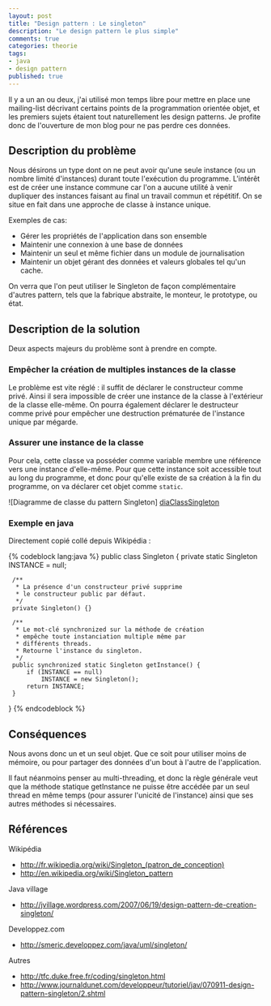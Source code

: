 ```yaml
---
layout: post
title: "Design pattern : Le singleton"
description: "Le design pattern le plus simple"
comments: true
categories: theorie
tags:
- java
- design pattern
published: true
---
```


Il y a un an ou deux, j'ai utilisé mon temps libre pour mettre en place une mailing-list décrivant certains points de la programmation orientée objet, et les premiers sujets étaient tout naturellement les design patterns. Je profite donc de l'ouverture de mon blog pour ne pas perdre ces données.

<!--more-->

## Description du problème ##

Nous désirons un type dont on ne peut avoir qu'une seule instance (ou un 
nombre limité d'instances) durant toute l'exécution du programme.
L'intérêt est de créer une instance commune car l'on a aucune utilité à 
venir dupliquer des instances faisant au final un travail commun et 
répétitif. On se situe en fait dans une approche de classe à instance 
unique.

Exemples de cas:

* Gérer les propriétés de l'application dans son ensemble
* Maintenir une connexion à une base de données
* Maintenir un seul et même fichier dans un module de journalisation
* Maintenir un objet gérant des données et valeurs globales tel qu'un cache.

On verra que l'on peut utiliser le Singleton de façon complémentaire 
d'autres pattern, tels que la fabrique abstraite, le monteur, le 
prototype, ou état.


## Description de la solution ##

Deux aspects majeurs du problème sont à prendre en compte.


### Empêcher la création de multiples instances de la classe ###

Le problème est vite réglé : il suffit de déclarer le constructeur comme 
privé. Ainsi il sera impossible de créer une instance de la classe à 
l'extérieur de la classe elle-même. On pourra également déclarer le 
destructeur comme privé pour empêcher une destruction prématurée de 
l'instance unique par mégarde.


### Assurer une instance de la classe ###

Pour cela, cette classe va posséder comme variable membre une référence 
vers une instance d'elle-même. Pour que cette instance soit accessible 
tout au long du programme, et donc pour qu'elle existe de sa création à 
la fin du programme, on va déclarer cet objet comme `static`.

![Diagramme de classe du pattern Singleton] [diaClassSingleton]

### Exemple en java ###

Directement copié collé depuis Wikipédia :

{% codeblock lang:java %}
 public class Singleton {
     private static Singleton INSTANCE = null;
 
     /**
      * La présence d'un constructeur privé supprime
      * le constructeur public par défaut.
      */
     private Singleton() {}
 
     /**
      * Le mot-clé synchronized sur la méthode de création
      * empêche toute instanciation multiple même par
      * différents threads.
      * Retourne l'instance du singleton.
      */
     public synchronized static Singleton getInstance() {
         if (INSTANCE == null) 
             INSTANCE = new Singleton();
         return INSTANCE;
     }
 }
{% endcodeblock %}

## Conséquences ##

Nous avons donc un et un seul objet. Que ce soit pour utiliser moins de 
mémoire, ou pour partager des données d'un bout à l'autre de l'application.

Il faut néanmoins penser au multi-threading, et donc la règle générale 
veut que la méthode statique getInstance ne puisse être accédée par un 
seul thread en même temps (pour assurer l'unicité de l'instance) ainsi 
que ses autres méthodes si nécessaires.


## Références ##

Wikipédia

* <http://fr.wikipedia.org/wiki/Singleton_(patron_de_conception)>
* <http://en.wikipedia.org/wiki/Singleton_pattern>

Java village

* <http://jvillage.wordpress.com/2007/06/19/design-pattern-de-creation-singleton/>

Developpez.com

* <http://smeric.developpez.com/java/uml/singleton/>

Autres

* <http://tfc.duke.free.fr/coding/singleton.html>
* <http://www.journaldunet.com/developpeur/tutoriel/jav/070911-design-pattern-singleton/2.shtml>

[diaClassSingleton]: http://yuml.me/diagram/scruffy/class/[Singleton|-instance|+getInstance():Singleton;],[Singleton]--[note:Ajoutez%20tous%20les%20attributs%20et%20méthodes%20nécessaires{bg:cornsilk}],%20[Singleton]--[note:%20Le%20constructeur%20de%20la%20classe%20doit%20être%20privé{bg:cornsilk}]
